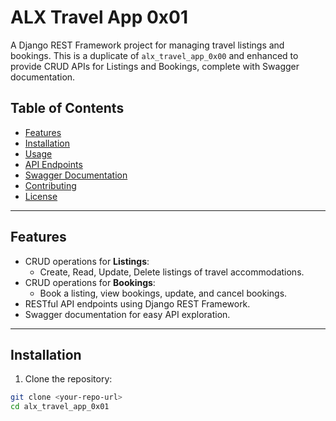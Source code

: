 # ALX Travel App 0x01

A Django REST Framework project for managing travel listings and bookings. This is a duplicate of `alx_travel_app_0x00` and enhanced to provide CRUD APIs for Listings and Bookings, complete with Swagger documentation.

## Table of Contents

- [Features](#features)
- [Installation](#installation)
- [Usage](#usage)
- [API Endpoints](#api-endpoints)
- [Swagger Documentation](#swagger-documentation)
- [Contributing](#contributing)
- [License](#license)

---

## Features

- CRUD operations for **Listings**:
  - Create, Read, Update, Delete listings of travel accommodations.
- CRUD operations for **Bookings**:
  - Book a listing, view bookings, update, and cancel bookings.
- RESTful API endpoints using Django REST Framework.
- Swagger documentation for easy API exploration.

---

## Installation

1. Clone the repository:

```bash
git clone <your-repo-url>
cd alx_travel_app_0x01
